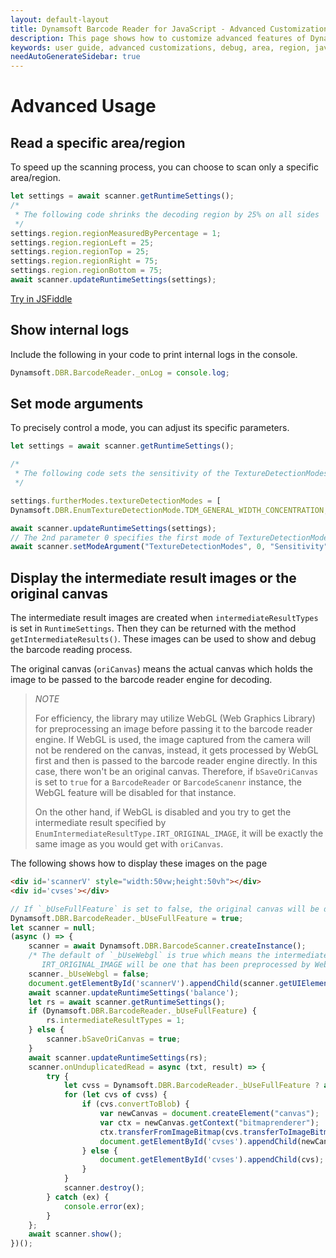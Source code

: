 ```yaml
---
layout: default-layout
title: Dynamsoft Barcode Reader for JavaScript - Advanced Customizations
description: This page shows how to customize advanced features of Dynamsoft Barcode Reader JavaScript SDK.
keywords: user guide, advanced customizations, debug, area, region, javascript, js
needAutoGenerateSidebar: true
---
```


# Advanced Usage

## Read a specific area/region

To speed up the scanning process, you can choose to scan only a specific area/region.

```javascript
let settings = await scanner.getRuntimeSettings();
/*
 * The following code shrinks the decoding region by 25% on all sides
 */
settings.region.regionMeasuredByPercentage = 1;
settings.region.regionLeft = 25;
settings.region.regionTop = 25;
settings.region.regionRight = 75;
settings.region.regionBottom = 75;
await scanner.updateRuntimeSettings(settings);
```
[Try in JSFiddle](https://jsfiddle.net/DynamsoftTeam/taykq592/)

## Show internal logs

Include the following in your code to print internal logs in the console.

```javascript
Dynamsoft.DBR.BarcodeReader._onLog = console.log;
```

## Set mode arguments

To precisely control a mode, you can adjust its specific parameters.

```javascript
let settings = await scanner.getRuntimeSettings();

/*
 * The following code sets the sensitivity of the TextureDetectionModes to 9
 */

settings.furtherModes.textureDetectionModes = [            
Dynamsoft.DBR.EnumTextureDetectionMode.TDM_GENERAL_WIDTH_CONCENTRATION, 0, 0, 0, 0, 0, 0, 0];

await scanner.updateRuntimeSettings(settings);
// The 2nd parameter 0 specifies the first mode of TextureDetectionModes, which is "Dynamsoft.DBR.EnumTextureDetectionMode.TDM_GENERAL_WIDTH_CONCENTRATION" in this case.
await scanner.setModeArgument("TextureDetectionModes", 0, "Sensitivity", "9" ); 
```

## Display the intermediate result images or the original canvas

The intermediate result images are created when `intermediateResultTypes` is set in `RuntimeSettings`. Then they can be returned with the method `getIntermediateResults()`. These images can be used to show and debug the barcode reading process. 

The original canvas (`oriCanvas`) means the actual canvas which holds the image to be passed to the barcode reader engine for decoding. 

> *NOTE*
> 
> For efficiency, the library may utilize WebGL (Web Graphics Library) for preprocessing an image before passing it to the barcode reader engine. If WebGL is used, the image captured from the camera will not be rendered on the canvas, instead, it gets processed by WebGL first and then is passed to the barcode reader engine directly. In this case, there won't be an original canvas. Therefore, if `bSaveOriCanvas` is set to `true` for a `BarcodeReader` or `BarcodeScanenr` instance, the WebGL feature will be disabled for that instance.
> 
> On the other hand, if WebGL is disabled and you try to get the intermediate result specified by `EnumIntermediateResultType.IRT_ORIGINAL_IMAGE`, it will be exactly the same image as you would get with `oriCanvas`.

The following shows how to display these images on the page

```html
<div id='scannerV' style="width:50vw;height:50vh"></div>
<div id='cvses'></div>
```

```javascript
// If `_bUseFullFeature` is set to false, the original canvas will be displayed, otherwise, the intermediate result image(s) is displayed
Dynamsoft.DBR.BarcodeReader._bUseFullFeature = true;
let scanner = null;
(async () => {
    scanner = await Dynamsoft.DBR.BarcodeScanner.createInstance();
    /* The default of `_bUseWebgl` is true which means the intermediate result for  
       IRT_ORIGINAL_IMAGE will be one that has been preprocessed by WebGL */ 
    scanner._bUseWebgl = false;
    document.getElementById('scannerV').appendChild(scanner.getUIElement());;
    await scanner.updateRuntimeSettings('balance');
    let rs = await scanner.getRuntimeSettings();
    if (Dynamsoft.DBR.BarcodeReader._bUseFullFeature) {
        rs.intermediateResultTypes = 1;
    } else {
        scanner.bSaveOriCanvas = true;
    }
    await scanner.updateRuntimeSettings(rs);
    scanner.onUnduplicatedRead = async (txt, result) => {
        try {
            let cvss = Dynamsoft.DBR.BarcodeReader._bUseFullFeature ? await scanner.getIntermediateCanvas() : [scanner.oriCanvas];
            for (let cvs of cvss) {
                if (cvs.convertToBlob) {
                    var newCanvas = document.createElement("canvas");
                    var ctx = newCanvas.getContext("bitmaprenderer");
                    ctx.transferFromImageBitmap(cvs.transferToImageBitmap());
                    document.getElementById('cvses').appendChild(newCanvas);
                } else {
                    document.getElementById('cvses').appendChild(cvs);
                }
            }
            scanner.destroy();
        } catch (ex) {
            console.error(ex);
        }
    };
    await scanner.show();
})();
```

